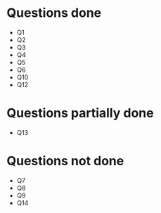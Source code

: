 # Questions done
- Q1
- Q2
- Q3
- Q4
- Q5
- Q6
- Q10
- Q12

# Questions partially done
- Q13

# Questions not done
- Q7
- Q8
- Q9
- Q14